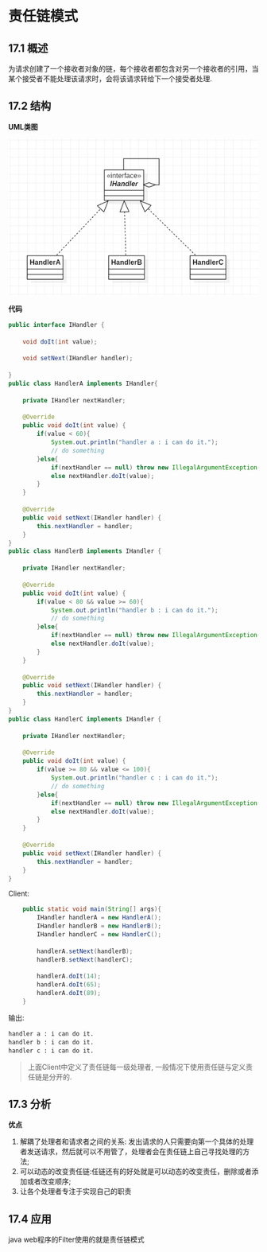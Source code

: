 # 责任链模式

## 17.1 概述

为请求创建了一个接收者对象的链，每个接收者都包含对另一个接收者的引用，当某个接受者不能处理该请求时，会将该请求转给下一个接受者处理.

## 17.2 结构

**UML类图**

![image](img/chain.png)

**代码**

```java
public interface IHandler {

    void doIt(int value);

    void setNext(IHandler handler);

}
public class HandlerA implements IHandler{

    private IHandler nextHandler;

    @Override
    public void doIt(int value) {
        if(value < 60){
            System.out.println("handler a : i can do it.");
            // do something
        }else{
            if(nextHandler == null) throw new IllegalArgumentException("none can deal it.");
            else nextHandler.doIt(value);
        }
    }

    @Override
    public void setNext(IHandler handler) {
        this.nextHandler = handler;
    }
}
public class HandlerB implements IHandler {

    private IHandler nextHandler;

    @Override
    public void doIt(int value) {
        if(value < 80 && value >= 60){
            System.out.println("handler b : i can do it.");
            // do something
        }else{
            if(nextHandler == null) throw new IllegalArgumentException("none can deal it.");
            else nextHandler.doIt(value);
        }
    }

    @Override
    public void setNext(IHandler handler) {
        this.nextHandler = handler;
    }
}
public class HandlerC implements IHandler {

    private IHandler nextHandler;

    @Override
    public void doIt(int value) {
        if(value >= 80 && value <= 100){
            System.out.println("handler c : i can do it.");
            // do something
        }else{
            if(nextHandler == null) throw new IllegalArgumentException("none can deal it.");
            else nextHandler.doIt(value);
        }
    }

    @Override
    public void setNext(IHandler handler) {
        this.nextHandler = handler;
    }
}
```

Client:
```java
    public static void main(String[] args){
        IHandler handlerA = new HandlerA();
        IHandler handlerB = new HandlerB();
        IHandler handlerC = new HandlerC();

        handlerA.setNext(handlerB);
        handlerB.setNext(handlerC);

        handlerA.doIt(14);
        handlerA.doIt(65);
        handlerA.doIt(89);
    }
```

输出:
```txt
handler a : i can do it.
handler b : i can do it.
handler c : i can do it.
```

> 上面Client中定义了责任链每一级处理者, 一般情况下使用责任链与定义责任链是分开的.

## 17.3 分析

**优点**

1. 解耦了处理者和请求者之间的关系:
    发出请求的人只需要向第一个具体的处理者发送请求，然后就可以不用管了，处理者会在责任链上自己寻找处理的方法;
2. 可以动态的改变责任链:任链还有的好处就是可以动态的改变责任，删除或者添加或者改变顺序;
3. 让各个处理者专注于实现自己的职责

## 17.4 应用

java web程序的Filter使用的就是责任链模式